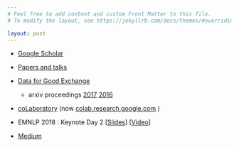 ```yaml
---
# Feel free to add content and custom Front Matter to this file.
# To modify the layout, see https://jekyllrb.com/docs/themes/#overriding-theme-defaults

layout: post
---
```


- [Google Scholar](https://scholar.google.com/citations?user=K2SBUN8AAAAJ&hl=en&oi=ao)
- [Papers and talks](papers.md)

- [Data for Good Exchange](https://bloomberg.com/d4gx)
   - arxiv proceedings [2017](https://arxiv.org/html/1710.11550) [2016](https://arxiv.org/html/1609.09807)
- [coLaboratory](https://colaboratory.jupyter.org/welcome/) (now [colab.research.google.com](https://colab.research.google.com) )
- EMNLP 2018 : Keynote Day 2 \[[Slides](https://2018.emnlp.org/downloads/keynote-slides/GideonMann.pdf)\] \[[Video](https://vimeo.com/305658007)\]
- [Medium](https://medium.com/@gideonmann)

